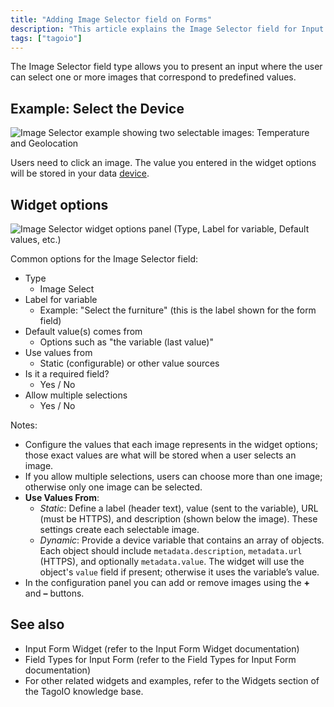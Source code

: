 ```yaml
---
title: "Adding Image Selector field on Forms"
description: "This article explains the Image Selector field for Input Forms in TagoIO, showing how users pick one or multiple images and how the selected value is stored. It also documents the widget options you configure for this field type."
tags: ["tagoio"]
---
```

The Image Selector field type allows you to present an input where the user can select one or more images that correspond to predefined values.

## Example: Select the Device
![Image Selector example showing two selectable images: Temperature and Geolocation](/docs_imagem/tagoio/adding-image-selector-field-on-forms-2.jpg)

Users need to click an image. The value you entered in the widget options will be stored in your data [device](../../../devices/index).

## Widget options
![Image Selector widget options panel (Type, Label for variable, Default values, etc.)](/docs_imagem/tagoio/adding-image-selector-field-on-forms-2.jpg)

Common options for the Image Selector field:

- Type
  - Image Select
- Label for variable
  - Example: "Select the furniture" (this is the label shown for the form field)
- Default value(s) comes from
  - Options such as "the variable (last value)"
- Use values from
  - Static (configurable) or other value sources
- Is it a required field?
  - Yes / No
- Allow multiple selections
  - Yes / No

Notes:
- Configure the values that each image represents in the widget options; those exact values are what will be stored when a user selects an image.
- If you allow multiple selections, users can choose more than one image; otherwise only one image can be selected.
- **Use Values From**:  
  - *Static*: Define a label (header text), value (sent to the variable), URL (must be HTTPS), and description (shown below the image). These settings create each selectable image.  
  - *Dynamic*: Provide a device variable that contains an array of objects. Each object should include `metadata.description`, `metadata.url` (HTTPS), and optionally `metadata.value`. The widget will use the object's `value` field if present; otherwise it uses the variable’s value.
- In the configuration panel you can add or remove images using the **+** and **–** buttons.

## See also
- Input Form Widget (refer to the Input Form Widget documentation)
- Field Types for Input Form (refer to the Field Types for Input Form documentation)
- For other related widgets and examples, refer to the Widgets section of the TagoIO knowledge base.